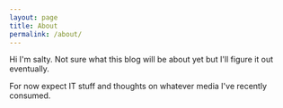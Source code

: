 ```yaml
---
layout: page
title: About
permalink: /about/
---
```


Hi I'm salty. Not sure what this blog will be about yet but I'll figure it out eventually.

For now expect IT stuff and thoughts on whatever media I've recently consumed.
